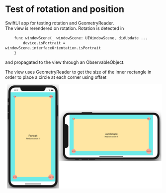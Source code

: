 # Test of rotation and position

SwiftUI app for testing rotation and GeometryReader.  
The view is rerendered on rotation. Rotation is detected in
```
    func windowScene(_ windowScene: UIWindowScene, didUpdate ...
        device.isPortrait = windowScene.interfaceOrientation.isPortrait
    }
```
and propagated to the view through an ObservableObject.

The view uses GeometryReader to get the size of the inner rectangle in order to place a circle at each corner using offset

![](/images/img3.png)